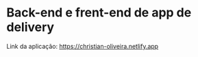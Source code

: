 # Back-end e frent-end de app de delivery

Link da aplicação: https://christian-oliveira.netlify.app 
